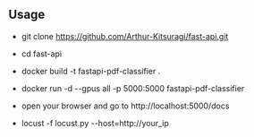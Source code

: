 ## Usage

- git clone https://github.com/Arthur-Kitsuragi/fast-api.git

- cd fast-api

- docker build -t fastapi-pdf-classifier .

- docker run -d --gpus all -p 5000:5000 fastapi-pdf-classifier

- open your browser and go to http://localhost:5000/docs

- locust -f locust.py --host=http://your_ip  